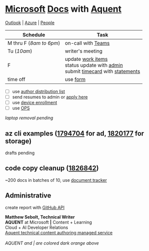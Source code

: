 # [Microsoft](http://www.microsoft.com) [Docs](https://review.docs.microsoft.com/help/?branch=master) with [Aquent](https://my.aquent.com/mat/myaquent?PROC=AWUIDrawMatLogin)

[Outlook](https://outlook.office.com/mail/inbox) | [Azure](https://ms.portal.azure.com/#home) | [People](https://repos.opensource.microsoft.com/people?q=)

|Schedule|Task|
|-|-|
|M thru F (*8am to 6pm*)|on-call with [Teams](https://teams.microsoft.com/_#/my/file-recent)|
|Tu (*10am*)|writer's meeting|
|F|update [work items](https://mseng.visualstudio.com/TechnicalContent/_workitems/assignedtome/)<br/>status update with [admin](https://microsoft.sharepoint.com/teams/APEX_Aquent/SitePages/Content%20Development%20Service.aspx)<br/>submit [timecard](https://aquentstudios.robohead.com/login.do#) with [statements](https://online.adp.com/ipay/login.html) |
|time off|use [form](https://docs.google.com/forms/d/e/1FAIpQLSc9AzC1gU1vnGiZYnYE40EAabMVR6AEc8Ell7yQYtTnBE9aPw/viewform)|

- [ ] use [author distribution list](apexauth-int@microsoft.com)
- [ ] send resumes to admin or [apply here](https://my.aquent.com/mat/myaquent?PROC=AWUIDrawJobDesc&postingId=155866)
- [ ] use [device enrollment](https://portal.manage-beta.microsoft.com/devices)
- [ ] use [OPS](https://ops.microsoft.com/#/)

*laptop removal pending*

## az cli examples ([1794704](https://dev.azure.com/mseng/TechnicalContent/_workitems/edit/1794704) for ad, [1820177](https://dev.azure.com/mseng/TechnicalContent/_workitems/edit/1820177) for storage)

drafts pending

## code copy cleanup ([1826842](https://dev.azure.com/mseng/TechnicalContent/_workitems/edit/1826842))

~200 docs in batches of 10, use [document tracker](https://microsoft-my.sharepoint.com/:x:/r/personal/v-masebo_microsoft_com/_layouts/15/Doc.aspx?sourcedoc=%7B33BB0968-7BF2-4503-9651-5C72DDBA2489%7D&file=ListOfFilesToUpdate.xlsx&action=edit&mobileredirect=true&wdNewAndOpenCt=1616430649742&ct=1616430649742&wdPreviousSession=09b32a94-7b30-4723-a7f8-951abe65dae3&wdOrigin=OFFICECOM-WEB.START.UPLOAD&cid=093fe834-8f89-426e-8385-f15f8cefa502)

## Administrative

create report with [GitHub API](https://github.com/msebolt/msebolt.github.io/tree/master/samples/github)

**Matthew Sebolt, Technical Writer**<br/>
**AQUENT** at Microsoft **|** Content + Learning<br/>
Cloud + AI Developer Relations<br/>
[Aquent technical content authoring managed service](https://nam06.safelinks.protection.outlook.com/?url=https%3A%2F%2Freview.docs.microsoft.com%2Fen-us%2Fhelp%2Fcontribute%2Fvendor-team-authoring-engagement%3Fbranch%3Dmaster&data=02%7C01%7Cv-masebo%40microsoft.com%7C88251647e938437a86a208d71c47ceca%7C72f988bf86f141af91ab2d7cd011db47%7C1%7C0%7C637008967045334656&sdata=HLxIh8BtZC93qXtcpGusGLW0UKl1fJN5FIjeqXL4BDk%3D&reserved=0)<br/><br/>
*AQUENT and | are colored dark orange above*
